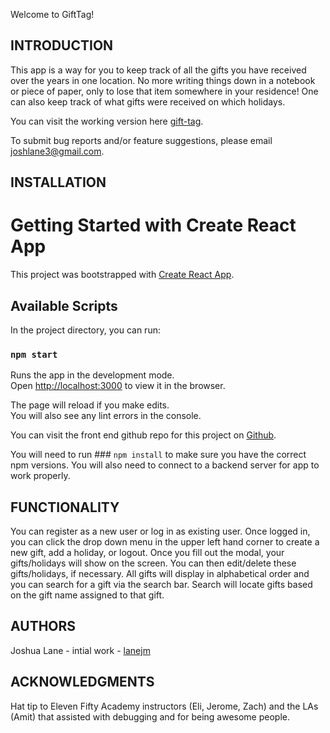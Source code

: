 Welcome to GiftTag! 

INTRODUCTION
------------

This app is a way for you to keep track of all the gifts you have received over the years in one location.  No more writing things down in a notebook or piece of paper, only to lose that item somewhere in your residence! One can also keep track of what gifts were received on which holidays. 

You can visit the working version here [gift-tag](https://jml-gift-tag.herokuapp.com/). 

To submit bug reports and/or feature suggestions, please email joshlane3@gmail.com. 

INSTALLATION
------------
# Getting Started with Create React App

This project was bootstrapped with [Create React App](https://github.com/facebook/create-react-app).

## Available Scripts

In the project directory, you can run:

### `npm start`

Runs the app in the development mode.\
Open [http://localhost:3000](http://localhost:3000) to view it in the browser.

The page will reload if you make edits.\
You will also see any lint errors in the console.

You can visit the front end github repo for this project on [Github](https://github.com/lanejm/red-badge).

You will need to run ### `npm install` to make sure you have the correct npm versions.  You will also need to connect to a backend server for app to work properly. 

FUNCTIONALITY
-------------
You can register as a new user or log in as existing user.  Once logged in, you can click the drop down menu in the upper left hand corner to create a new gift, add a holiday, or logout.  Once you fill out the modal, your gifts/holidays will show on the screen.  You can then edit/delete these gifts/holidays, if necessary.  All gifts will display in alphabetical order and you can search for a gift via the search bar.  Search will locate gifts based on the gift name assigned to that gift.  

AUTHORS
-------
Joshua Lane - intial work - [lanejm](https://github.com/lanejm)

ACKNOWLEDGMENTS
---------------
Hat tip to Eleven Fifty Academy instructors (Eli, Jerome, Zach) and the LAs (Amit) that assisted with debugging and for being awesome people.  
